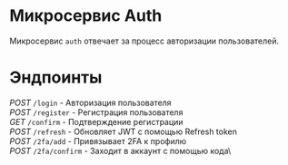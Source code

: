 # Микросервис Auth
Микросервис ``auth`` отвечает за процесс авторизации пользователей.

# Эндпоинты
*POST* ``/login`` - Авторизация пользователя\
*POST* ``/register`` - Регистрация пользователя\
*GET* ``/confirm`` - Подтверждение регистрации\
*POST* ``/refresh`` - Обновляет JWT с помощью Refresh token\
*POST* ``/2fa/add`` - Привязывает 2FA к профилю\
*POST* ``/2fa/confirm`` - Заходит в аккаунт с помощью кода\
